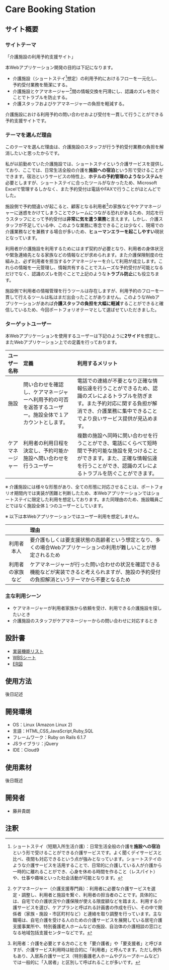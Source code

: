 # Care Booking Station

## サイト概要
### サイトテーマ
「介護施設の利用予約支援サイト」

本Webアプリケーション開発の目的は下記になります。
- 介護施設（ショートステイ[^1]想定）の利用予約におけるフローを一元化し、予約受付業務を簡潔にする。
- 介護施設とケアマネージャー[^2]間の情報交換を円滑にし、認識のズレを防ぐことでトラブルを防止する。
- 介護スタッフおよびケアマネージャーの負担を軽減する。

介護施設における利用予約の問い合わせおよび受付を一貫して行うことができる予約支援サイトです。

### テーマを選んだ理由
このテーマを選んだ理由は、介護施設のスタッフが行う予約受付業務の負担を解消したいと思ったからです。

私が以前勤めていた介護施設では、ショートステイという介護サービスを提供しており、ここでは、日常生活全般の介護を**施設への宿泊**という形で受けることができます。宿泊というサービスの特性上、**ホテルの予約管理のようなシステム**を必要としますが、ショートステイに合ったツールがなかったため、Microsoft Excelで管理するしかなく、また予約受付は電話やFAXで行うことがほとんどでした。

施設側で予約間違いが起こると、顧客となる利用者[^3]の家族などやケアマネージャーに迷惑をかけてしまうことでクレームにつながる恐れがあるため、対応を行うスタッフにとって予約受付は**非常に気を遣う業務**と言えます。しかし、介護スタッフが不足している中、このような業務に専念できることは少なく、現場での介護業務などを兼務する場合が多いため、**ヒューマンエラーを起こしやすい**現状となっています。

利用者が介護施設を利用するためにはまず契約が必要となり、利用者の身体状況や緊急連絡先となる家族などの情報などが求められます。また介護保険制度の仕組み上、必ず利用者を担当するケアマネージャーを介して利用が成立します。これらの情報を一元管理し、情報共有することでスムーズな予約受付が可能となるだけでなく、認識のズレを防ぐことで上記のような**トラブル防止**にも役立ちます。

施設側で利用者の情報管理を行うツールは存在しますが、利用予約のフローを一貫して行えるツールは私はまだ出会ったことがありません。このようなWebアプリケーションがあれば**介護スタッフの負担を大幅に軽減**することができると確信しているため、今回ポートフォリオテーマとして選ばせていただきました。

### ターゲットユーザー
本Webアプリケーションを使用するユーザーは下記のように**2サイド**を想定し、またWebアプリケーション上での定義を行っております。

|ユーザー名称|定義|利用するメリット|
| :----: | :---- | :---- |
|施設|問い合わせを確認し、ケアマネージャーへ利用予約の可否を返答するユーザー。施設全体で１アカウントとします。|電話での連絡が不要となり正確な情報伝達を行うことができるため、認識のズレによるトラブルを防ぎます。また予約対応に関する負担が解消でき、介護業務に集中できることでより良いサービス提供が見込めます。|
|ケアマネージャー|利用者の利用日程を決定し、予約可能か施設へ問い合わせを行うユーザー|複数の施設へ同時に問い合わせを行うことができ、電話にくらべて短時間で予約可能な施設を見つけることができます。また、正確な情報伝達を行うことができ、認識のズレによるトラブルを防ぐことができます。|

※ 介護施設には様々な形態があり、全ての形態に対応させることは、ポートフォリオ期間内では実装が困難と判断したため、本Webアプリケーションではショートステイに限定した利用を想定しております。また同理由のため、施設職員ごとではなく施設全体１つのユーザーとしています。

※ 以下は本Webアプリケーションではユーザー利用を想定しません。

||理由|
| :----: | :---- |
|利用者本人|要介護もしくは要支援状態の高齢者という想定となり、多くの場合Webアプリケーションの利用が難しいことが想定されるため|
|利用者の家族など|ケアマネージャーが行った問い合わせの状況を確認できる機能などが実装できると考えられますが、施設の予約受付の負担解消というテーマから不要となるため|

### 主な利用シーン
- ケアマネージャーが利用者家族から依頼を受け、利用できる介護施設を探したいとき
- 介護施設のスタッフがケアマネージャーからの問い合わせに対応するとき

## 設計書

- [実装機能リスト](https://docs.google.com/spreadsheets/d/1J6Uxj-A30PedugFfqIiABtHzXFzedv6D5jPgz_zLnoQ/edit?usp=sharing)
- [WBSシート](https://docs.google.com/spreadsheets/d/1Y9kHUkS9Iz4I_2a5GB5P7F4Q2k2RhHR1o1ESg8uAGfI/edit?usp=sharing)
- [ER図](https://drive.google.com/file/d/1-5Mq1Rx-QLpNDq6YmvZexIg7xuPE_aFt/view?usp=sharing)

## 使用方法
後日記述

## 開発環境
- OS：Linux (Amazon Linux 2)
- 言語：HTML,CSS,JavaScript,Ruby,SQL
- フレームワーク：Ruby on Rails 6.1.7
- JSライブラリ：jQuery
- IDE：Cloud9

## 使用素材
後日既述

## 開発者
- 藤井貴朗


## 注釈
[^1]: ショートステイ（短期入所生活介護）：日常生活全般の介護を**施設への宿泊**という形で受けることができる介護サービスです。よく聞くデイサービスと比べ、夜間も対応できるという点が強みとなっています。ショートステイのような介護サービスを活用することで、日常的に介護している人が介護から一時的に離れることができ、心身を休める時間を作ること（レスパイト）や、仕事や趣味といった社会活動が可能となります。

[^2]: ケアマネージャー（介護支援専門員）：利用者に必要な介護サービスを選定・調整し、利用者と施設を繋ぐ、利用者の担当者のことです。具体的には、自宅での介護状況や介護保険が使える限度額などを踏まえ、利用する介護サービスを選び、ケアプランと呼ばれる計画書の作成を行い、その中で関係者（家族・施設・市区町村など）と連絡を取り調整を行っています。主な職場は、自宅介護を受ける人のための介護サービスを展開している居宅介護支援事業所や、特別養護老人ホームなどの施設、自治体の介護相談の窓口となる地域包括支援センターなどです。

[^3]: 利用者：介護を必要とする方のことを「要介護者」や「要支援者」と呼びますが、介護サービス利用時は総合的に「利用者」と呼んでます。ただし例外もあり、入居系介護サービス（特別養護老人ホームやグループホームなど）では一般的に「入居者」と区別して呼ばれることが多いです。